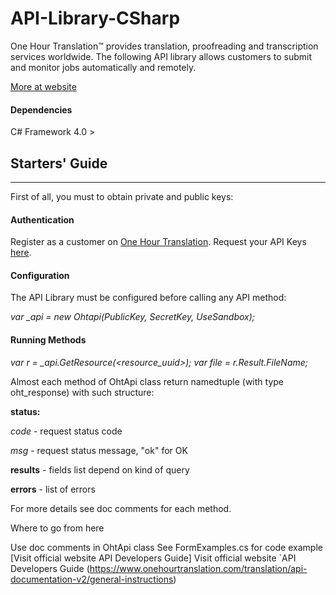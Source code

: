 # API-Library-CSharp
One Hour Translation™ provides translation, proofreading and transcription services worldwide. The following API library allows customers to submit and monitor jobs automatically and remotely.

[More at website](https://www.onehourtranslation.com/translation/about-us>)

#### Dependencies
C# Framework 4.0 >

## Starters' Guide ##
---------------
First of all, you must to obtain private and public keys:
#### Authentication 
Register as a customer on [One Hour Translation](http://www.onehourtranslation.com/auth/register).
Request your API Keys [here](http://www.onehourtranslation.com/profile/apiKeys).

#### Configuration ####
The API Library must be configured before calling any API method:

  *var _api = new Ohtapi(PublicKey, SecretKey, UseSandbox);*

#### Running Methods ####

  *var r = _api.GetResource(<resource_uuid>);*
  *var file = r.Result.FileName;*

Almost each method of OhtApi class return namedtuple (with type oht_response) with such structure:

**status:**

*code* - request status code

*msg* - request status message, "ok" for OK

**results** - fields list depend on kind of query

**errors** - list of errors

For more details see doc comments for each method.


Where to go from here

Use doc comments in OhtApi class
See FormExamples.cs for code example
[Visit official website API Developers Guide] Visit official website `API Developers Guide (https://www.onehourtranslation.com/translation/api-documentation-v2/general-instructions)
